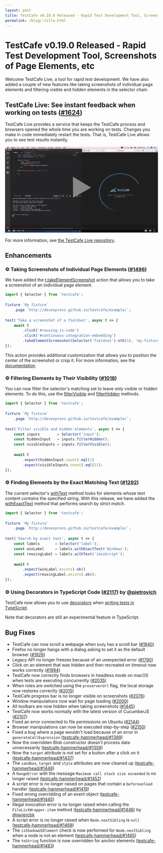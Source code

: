 ```yaml
---
layout: post
title: TestCafe v0.19.0 Released - Rapid Test Development Tool, Screenshots of Page Elements, etc
permalink: /blog/:title.html
---
```

# TestCafe v0.19.0 Released - Rapid Test Development Tool, Screenshots of Page Elements, etc

Welcome TestCafe Live, a tool for rapid test development. We have also added a couple of new features like taking screenshots of individual page elements and filtering visible and hidden elements in the selector chain.

<!--more-->

## TestCafe Live: See instant feedback when working on tests ([#1624](https://github.com/DevExpress/testcafe/issues/1624))

TestCafe Live provides a service that keeps the TestCafe process and browsers opened the whole time you are working on tests. Changes you make in code immediately restart the tests. That is, TestCafe Live allows you to see test results instantly.

[![TestCafe Live Video](https://raw.githubusercontent.com/DevExpress/testcafe/master/media/changelog/testcafe-live-video.png)](https://www.youtube.com/watch?v=RWQtB6Xv01Q)

For more information, see [the TestCafe Live repository](https://github.com/DevExpress/testcafe-live).

## Enhancements

### ⚙ Taking Screenshots of Individual Page Elements ([#1496](https://github.com/DevExpress/testcafe/issues/1496))

We have added the [t.takeElementScreenshot](https://devexpress.github.io/testcafe/documentation/test-api/actions/take-screenshot.html#take-a-screenshot-of-a-page-element) action that allows you to take a screenshot of an individual page element.

```js
import { Selector } from 'testcafe';

fixture `My fixture`
    .page `http://devexpress.github.io/testcafe/example/`;

test('Take a screenshot of a fieldset', async t => {
    await t
        .click('#reusing-js-code')
        .click('#continuous-integration-embedding')
        .takeElementScreenshot(Selector('fieldset').nth(1), 'my-fixture/important-features.png');
});
```

This action provides additional customization that allows you to position the center of the screenshot or crop it. For more information, see the [documentation](https://devexpress.github.io/testcafe/documentation/test-api/actions/take-screenshot.html#take-a-screenshot-of-a-page-element).

### ⚙ Filtering Elements by Their Visibility ([#1018](https://github.com/DevExpress/testcafe/issues/1018))

You can now filter the selector's matching set to leave only visible or hidden elements. To do this, use the [filterVisible](https://devexpress.github.io/testcafe/documentation/test-api/selecting-page-elements/selectors/functional-style-selectors.html#filtervisible) and [filterHidden](https://devexpress.github.io/testcafe/documentation/test-api/selecting-page-elements/selectors/functional-style-selectors.html#filterhidden) methods.

```js
import { Selector } from 'testcafe';

fixture `My fixture`
    .page `http://devexpress.github.io/testcafe/example/`;

test('Filter visible and hidden elements', async t => {
    const inputs        = Selector('input');
    const hiddenInput   = inputs.filterHidden();
    const visibleInputs = inputs.filterVisible();

    await t
        .expect(hiddenInput.count).eql(1)
        .expect(visibleInputs.count).eql(11);
});
```

### ⚙ Finding Elements by the Exact Matching Text ([#1292](https://github.com/DevExpress/testcafe/issues/1292))

The current selector's [withText](https://devexpress.github.io/testcafe/documentation/test-api/selecting-page-elements/selectors/functional-style-selectors.html#withtext) method looks for elements whose text content *contains* the specified string. With this release, we have added the [withExactText](https://devexpress.github.io/testcafe/documentation/test-api/selecting-page-elements/selectors/functional-style-selectors.html#withexacttext) method that performs search by *strict match*.

```js
import { Selector } from 'testcafe';

fixture `My fixture`
    .page `http://devexpress.github.io/testcafe/example/`;

test('Search by exact text', async t => {
    const labels       = Selector('label');
    const winLabel     = labels.withExactText('Windows');
    const reusingLabel = labels.withText('JavaScript');

    await t
        .expect(winLabel.exists).ok()
        .expect(reusingLabel.exists).ok();
});
```

### ⚙ Using Decorators in TypeScript Code ([#2117](https://github.com/DevExpress/testcafe/issues/2117)) by [@pietrovich](https://github.com/pietrovich)

TestCafe now allows you to use [decorators](https://www.typescriptlang.org/docs/handbook/decorators.html) when [writing tests in TypeScript](https://devexpress.github.io/testcafe/documentation/test-api/typescript-support.html).

Note that decorators are still an experimental feature in TypeScript.

## Bug Fixes

* TestCafe can now scroll a webpage when `body` has a scroll bar ([#1940](https://github.com/DevExpress/testcafe/issues/1940))
* Firefox no longer hangs with a dialog asking to set it as the default browser ([#1926](https://github.com/DevExpress/testcafe/issues/1926))
* Legacy API no longer freezes because of an unexpected error ([#1790](https://github.com/DevExpress/testcafe/issues/1790))
* Click on an element that was hidden and then recreated on timeout now works correctly ([#1994](https://github.com/DevExpress/testcafe/issues/1994))
* TestCafe now correctly finds browsers in headless mode on macOS when tests are executing concurrently ([#2035](https://github.com/DevExpress/testcafe/issues/2035))
* When roles are switched using the `preserverUrl` flag, the local storage now restores correctly ([#2015](https://github.com/DevExpress/testcafe/issues/2015))
* TestCafe progress bar is no longer visible on screenshots ([#2076](https://github.com/DevExpress/testcafe/issues/2076))
* Window manipulations now wait for page loading ([#2000](https://github.com/DevExpress/testcafe/issues/2000))
* All toolbars are now hidden when taking screenshots ([#1445](https://github.com/DevExpress/testcafe/issues/1445))
* TestCafe now works normally with the latest version of CucumberJS ([#2107](https://github.com/DevExpress/testcafe/issues/2107))
* Fixed an error connected to file permissions on Ubuntu ([#2144](https://github.com/DevExpress/testcafe/issues/2144))
* Browser manipulations can now be executed step-by-step ([#2150](https://github.com/DevExpress/testcafe/issues/2150))
* Fixed a bug where a page wouldn't load because of an error in `generateCallExpression` ([testcafe-hammerhead/#1389](https://github.com/DevExpress/testcafe-hammerhead/issues/1389))
* Now the overridden Blob constructor doesn't process data unnecessarily ([testcafe-hammerhead/#1359](https://github.com/DevExpress/testcafe-hammerhead/issues/1359))
* Now the `target` attribute is not set for a button after a click on it ([testcafe-hammerhead/#1437](https://github.com/DevExpress/testcafe-hammerhead/issues/1437))
* The `sandbox`, `target` and `style` attributes are now cleaned up ([testcafe-hammerhead/#1448](https://github.com/DevExpress/testcafe-hammerhead/issues/1448))
* A `RangeError` with the message `Maximum call stack size exceeded` is no longer raised ([testcafe-hammerhead/#1452](https://github.com/DevExpress/testcafe-hammerhead/issues/1452))
* A script error is no longer raised on pages that contain a `beforeunload` handler ([testcafe-hammerhead/#1419](https://github.com/DevExpress/testcafe-hammerhead/issues/1419))
* Fixed wrong overridding of an event object ([testcafe-hammerhead/#1445](https://github.com/DevExpress/testcafe-hammerhead/issues/1445))
* Illegal invocation error is no longer raised when calling the `FileListWrapper.item` method ([testcafe-hammerhead/#1446](https://github.com/DevExpress/testcafe-hammerhead/issues/1446)) by [@javiercbk](https://github.com/javiercbk)
* A script error is no longer raised when `Node.nextSibling` is `null` ([testcafe-hammerhead/#1469](https://github.com/DevExpress/testcafe-hammerhead/issues/1469))
* The `isShadowUIElement` check is now performed for `Node.nextSibling` when a node is not an element ([testcafe-hammerhead/#1465](https://github.com/DevExpress/testcafe-hammerhead/issues/1465))
* The `toString` function is now overridden for anchor elements ([testcafe-hammerhead/#1483](https://github.com/DevExpress/testcafe-hammerhead/issues/1483))